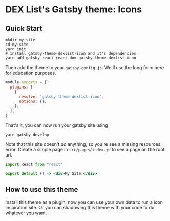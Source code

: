 # DEX List's Gatsby theme: Icons

## Quick Start

```shell
mkdir my-site
cd my-site
yarn init
# install gatsby-theme-dexlist-icon and it's dependencies
yarn add gatsby react react-dom gatsby-theme-dexlist-icon
```

Then add the theme to your `gatsby-config.js`. We'll use the long form
here for education purposes.

```javascript
module.exports = {
  plugins: [
    {
      resolve: "gatsby-theme-dexlist-icon",
      options: {},
    },
  ],
}
```

That's it, you can now run your gatsby site using

```shell
yarn gatsby develop
```

Note that this site doesn't _do_ anything, so you're see a missing
resources error. Create a simple page in `src/pages/index.js` to see a
page on the root url.

```jsx
import React from "react"

export default () => <div>My Site!</div>
```

## How to use this theme

Install this theme as a plugin, now you can use your own data to run a icon inspiration site. Or you can shadowing this theme with your code to do whatever you want.
